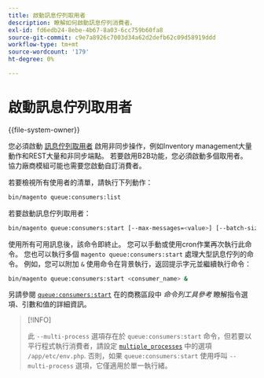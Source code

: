 ```yaml
---
title: 啟動訊息佇列取用者
description: 瞭解如何啟動訊息佇列消費者。
exl-id: fd6edb24-8ebe-4b67-8a03-6cc759b60fa8
source-git-commit: c9e7a8926c7003d34a62d2defb62c09d58919ddd
workflow-type: tm+mt
source-wordcount: '179'
ht-degree: 0%

---
```


# 啟動訊息佇列取用者

{{file-system-owner}}

您必須啟動 [訊息佇列取用者](../queues/consumers.md) 啟用非同步操作，例如Inventory management大量動作和REST大量和非同步端點。 若要啟用B2B功能，您必須啟動多個取用者。 協力廠商模組可能也需要您啟動自訂消費者。

若要檢視所有使用者的清單，請執行下列動作：

```bash
bin/magento queue:consumers:list
```

若要啟動訊息佇列取用者：

```bash
bin/magento queue:consumers:start [--max-messages=<value>] [--batch-size=<value>] [--single-thread] [--area-code=<value>] [--multi-process=<value>] <consumer_name>
```

使用所有可用訊息後，該命令即終止。 您可以手動或使用cron作業再次執行此命令。 您也可以執行多個 `magento queue:consumers:start` 處理大型訊息佇列的命令。 例如，您可以附加 `&` 使用命令在背景執行，返回提示字元並繼續執行命令：

```bash
bin/magento queue:consumers:start <consumer_name> &
```

另請參閱 [`queue:consumers:start`](https://devdocs.magento.com/guides/v2.4/reference/cli/magento-commerce.html#queueconsumersstart) 在的商務區段中 _命令列工具參考_ 瞭解指令選項、引數和值的詳細資訊。

>[!INFO]
>
>此 `--multi-process` 選項存在於 `queue:consumers:start` 命令，但若要以平行程式執行消費者，請設定 [`multiple_processes`](../queues/manage-message-queues.md#configuration) 中的選項 `/app/etc/env.php`. 否則，如果 `queue:consumers:start` 使用呼叫 `--multi-process` 選項，它僅適用於單一執行緒。
